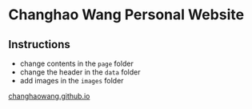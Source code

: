 # Changhao Wang Personal Website

## Instructions
- change contents in the ```page``` folder
- change the header in the ```data``` folder
- add images in the ```images``` folder

[changhaowang.github.io](https://changhaowang.github.io)